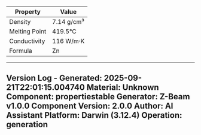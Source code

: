 | Property | Value |
|----------|-------|
| Density | 7.14 g/cm³ |
| Melting Point | 419.5°C |
| Conductivity | 116 W/m·K |
| Formula | Zn |


---
Version Log - Generated: 2025-09-21T22:01:15.004740
Material: Unknown
Component: propertiestable
Generator: Z-Beam v1.0.0
Component Version: 2.0.0
Author: AI Assistant
Platform: Darwin (3.12.4)
Operation: generation
---